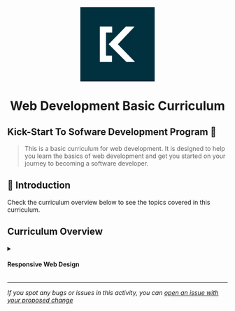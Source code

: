 <div align="center">
    <img src="logo.png" alt="Logo" height="170" align="center">
    <h1 align="center">
        Web Development Basic Curriculum
    </h1>
</div>

## Kick-Start To Sofware Development Program 🚀
> This is a basic curriculum for web development. It is designed to help you learn the basics of web development and get you started on your journey to becoming a software developer.

## 📝 Introduction
Check the curriculum overview below to see the topics covered in this curriculum.

## Curriculum Overview
<details>
    <summary>
        <h4>Responsive Web Design</h4>
    </summary>
    <hr style="height:1px;border-width:0;color:gray;background-color:dark">

<br>
    <ul>
        <li><a href="https://github.com/Kick-StartDev/web-development-basic-curriculum/blob/responsive-web-design/responsive-web-design/introduction-to-html-and-html5.md" target="_blank">Introduction to HTML and HTML5</a></li>
        <li><a href="https://github.com/Kick-StartDev/web-development-basic-curriculum/blob/responsive-web-design/responsive-web-design/introduction-to-css-and-basic-css.md" target="_blank">Introduction to CSS and Basic CSS</a></li>
        <li><a href="https://github.com/Kick-StartDev/web-development-basic-curriculum/blob/responsive-web-design/responsive-web-design/introduction-to-css-colors.md" target="_blank">Introduction to CSS Colors</a></li>
        <li><a href="https://github.com/Kick-StartDev/web-development-basic-curriculum/blob/responsive-web-design/responsive-web-design/introduction-to-html-forms.md" target="_blank">Introduction to HTML Forms</a></li>
        <li><a href="(https://github.com/Kick-StartDev/web-development-basic-curriculum/blob/responsive-web-design/responsive-web-design/introduction-to-css-box-model.md"
        target="_blank">Introduction to CSS Box Model</a></li>
        <li><a href="https://github.com/Kick-StartDev/web-development-basic-curriculum/blob/responsive-web-design/responsive-web-design/introduction-to-css-flexbox.md
        " target="_blank">Introduction to CSS Flexbox</a></li>
        <li><a href="https://github.com/Kick-StartDev/web-development-basic-curriculum/blob/responsive-web-design/responsive-web-design/introduction-to-typography.md"
        target="_blank">Introduction to Typography</a></li>
        <li><a href="https://github.com/Kick-StartDev/web-development-basic-curriculum/blob/responsive-web-design/responsive-web-design/introduction-to-accessibility.md"
        target="_blank">Introduction to Accessibility</a></li>
        <li><a href="https://github.com/Kick-StartDev/web-development-basic-curriculum/blob/responsive-web-design/responsive-web-design/introduction-to-css-selectors.md"
        target="_blank">Introduction to CSS Selectors</a></li>
        <li><a href="https://github.com/Kick-StartDev/web-development-basic-curriculum/blob/responsive-web-design/responsive-web-design/introduction-to-css-selectors.md"
        target="_blank">Intermediate CSS Concepts</a></li>
        <li><a href="https://github.com/Kick-StartDev/web-development-basic-curriculum/blob/responsive-web-design/responsive-web-design/responsice-web-design-concepts.md"
        target="_blank">Responsive Web Design Concepts</a></li>
    </ul>
</details>

------

_If you spot any bugs or issues in this activity, you can [open an issue with your proposed change](https://github.com/Kick-StartDev/web-development-basic-curriculum/issues/new)_
